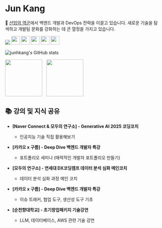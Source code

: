 # Jun Kang

🔭 [산업의 역군](https://www.sankun.com)에서 백앤드 개발과 DevOps 전략을 이끌고 있습니다. 새로운 기술을 탐색하고 개발팀 문화를 강화하는 데 큰 열정을 가지고 있습니다.

<img src="https://img.shields.io/badge/Spring Boot-6DB33F?style=for-the-badge&logo=springboot&logoColor=white"/> <img src="https://img.shields.io/badge/-Java-007396?style=for-the-badge&logo=java&logoColor=white" height="28" /> <img src="https://img.shields.io/badge/-SQL-336791?style=for-the-badge&logo=postgresql&logoColor=white" height="28" /> <img src="https://img.shields.io/badge/-AWS-232F3E?style=for-the-badge&logo=amazonaws&logoColor=white" height="28" /> <img src="https://img.shields.io/badge/-Python-3776AB?style=for-the-badge&logo=python&logoColor=white" height="28" /> <img src="https://img.shields.io/badge/-Machine%20Learning-FF6F00?style=for-the-badge&logo=tensorflow&logoColor=white" height="28" />

![junhkang's GitHub stats](https://github-readme-stats.vercel.app/api?username=junhkang&show_icons=true&theme=radical&count_private=true)

[<img src="https://img.shields.io/badge/LinkedIn--lightgrey?style=for-the-badge&logo=linkedin&logoColor=white" width="120" />](https://www.linkedin.com/in/junh-kang/) [<img src="https://img.shields.io/badge/Tistory--lightgrey?style=for-the-badge&logo=blogger&logoColor=white" width="120" />](https://junhkang.tistory.com)

## 📚 강의 및 지식 공유

- **[Naver Connect & 모두의 연구소] - Generative AI 2025 코딩코치**
  - 인공지능 기술 직접 활용해보기

- **[카카오 x 구름] - Deep Dive 백엔드 개발자 특강**
  - 포트폴리오 세미나 (매력적인 개발자 포트폴리오 만들기)

- **[모두의 연구소] - 연세대 DX코딩캠프 데이터 분석 심화 메인코치**
  - 데이터 분석 심화 과정 메인 코치

- **[카카오 x 구름] - Deep Dive 백엔드 개발자 특강**
  - 이슈 트래커, 협업 도구, 생산성 도구 기초
 
- **[순천향대학교] - 초기창업패키지 기술강연**
  - LLM, 데이터베이스, AWS 관련 기술 강연
